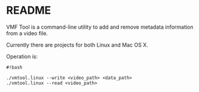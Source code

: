 # README #

VMF Tool is a command-line utility to add and remove metadata information from a video file.

Currently there are projects for both Linux and Mac OS X.

Operation is:

```
#!bash

./vmtool.linux --write <video_path> <data_path>
./vmtool.linux --read <video_path>
```